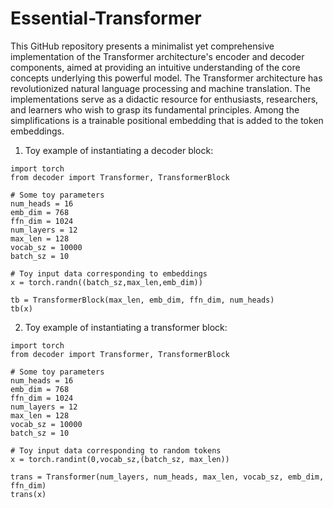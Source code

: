 # Essential-Transformer


This GitHub repository presents a minimalist yet comprehensive implementation of the Transformer architecture's encoder and decoder components, aimed at providing an intuitive understanding of the core concepts underlying this powerful model. The Transformer architecture has revolutionized natural language processing and machine translation. The implementations serve as a didactic resource for enthusiasts, researchers, and learners who wish to grasp its fundamental principles. Among the simplifications is a trainable positional embedding that is added to the token embeddings.


1. Toy example of instantiating a decoder block:

```shell
import torch
from decoder import Transformer, TransformerBlock

# Some toy parameters
num_heads = 16
emb_dim = 768
ffn_dim = 1024
num_layers = 12
max_len = 128
vocab_sz = 10000
batch_sz = 10

# Toy input data corresponding to embeddings
x = torch.randn((batch_sz,max_len,emb_dim))

tb = TransformerBlock(max_len, emb_dim, ffn_dim, num_heads)
tb(x)
```
2. Toy example of instantiating a transformer block:
```shell
import torch
from decoder import Transformer, TransformerBlock

# Some toy parameters
num_heads = 16
emb_dim = 768
ffn_dim = 1024
num_layers = 12
max_len = 128
vocab_sz = 10000
batch_sz = 10

# Toy input data corresponding to random tokens
x = torch.randint(0,vocab_sz,(batch_sz, max_len))

trans = Transformer(num_layers, num_heads, max_len, vocab_sz, emb_dim, ffn_dim)
trans(x)
```
